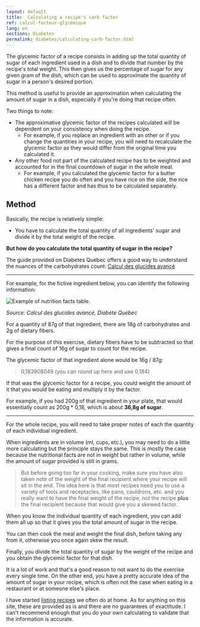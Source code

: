 ```yaml
---
layout: default
title:  Calculating a recipe's carb factor
ref: calcul-facteur-glycémique
lang: en
sections: Diabetes
permalink: diabetes/calculating-carb-factor.html
---
```

The glycemic factor of a recipe consists in adding up the total quantity of sugar of each ingredient used in a dish and to divide that number by the recipe's total weight.
This then gives us the percentage of sugar for any given gram of the dish, which can be used to approximate the quantity of sugar in a person's desired portion.

This method is useful to provide an approximation when calculating the amount of sugar in a dish, especially if you're doing that recipe often.

Two things to note:

- The approximative glycemic factor of the recipes calculated will be dependent on your consistency when doing the recipe.
  - For example, if you replace an ingredient with an other or if you change the quantities in your recipe, you will need to recalculate the glycemic factor as they would differ from the original time you calculated it.
- Any other food not part of the calculated recipe has to be weighted and accounted for in the final countdown of sugar in the whole meal.
  - For example, if you calculated the glycemic factor for a butter chicken recipe you do often and you have rice on the side, the rice has a different factor and has thus to be calculated separately.

## Method

Basically, the recipe is relatively simple:

- You have to calculate the total quantity of all ingredients' sugar and divide it by the total weight of the recipe.

**But how do you calculate the total quantity of sugar in the recipe?**

The guide provided on Diabetes Quebec offers a good way to understand the nuances of the carbohydrates count:
[Calcul des glucides avancé](https://www.diabete.qc.ca/wp-content/uploads/2014/08/Calcul-glucides-1un-ng-4.pdf)

----
For example, for the fictive ingredient below, you can identify the following information:

![Example of nutrition facts table.](../assets/images/tableau-valeur-nutritive.png)

<!--markdownlint-disable MD036-->
*Source: Calcul des glucides avancé, Diabète Québec*
<!--markdownlint-enable MD036-->

For a quantity of 87g of that ingredient, there are 18g of carbohydrates and 2g of dietary fibers.

For the purpose of this exercise, dietary fibers have to be subtracted so that gives a final count of 16g of sugar to count for the recipe.

The glycemic factor of that ingredient alone would be 16g / 87g:

> 0,183908046 (you can round up here and use 0,184)

If that was the glycemic factor for a recipe, you could weight the amount of it that you would be eating and multiply it by the factor.

For example, if you had 200g of that ingredient in your plate, that would essentially count as 200g * 0,18, which is about **36,8g of sugar**.

----

For the whole recipe, you will need to take proper notes of each the quantity of each individual ingredient.

When ingredients are in volume (ml, cups, etc.), you may need to do a little more calculating but the principle stays the same.
This is mostly the case because the nutritional facts are not in weight but rather in volume, while the amount of sugar provided is still in grams.

>But before going too far in your cooking, make sure you have also taken note of the weight of the final recipient where your recipe will sit in the end.
The idea here is that most recipes need you to use a variety of tools and receptacles, like pans, cauldrons, etc. and you really want to have the final weight of the recipe, not the recipe **plus** the final recipient because that would give you a skewed factor.

When you know the individual quantity of each ingredient, you can add them all up so that it gives you the total amount of sugar in the recipe.

You can then cook the meal and weight the final dish, before taking any from it, otherwise you once again skew the result.

Finally, you divide the total quantity of sugar by the weight of the recipe and you obtain the glycemic factor for that dish.

It is a lot of work and that's a good reason to not want to do the exercise every single time.
On the other end, you have a pretty accurate idea of the amount of sugar in your recipe, which is often not the case when eating in a restaurant or at someone else's place.

I have started [listing recipes](({{site.baseurl}}/recipes-glycemic-factor.html)) we often do at home.
As for anything on this site, these are provided as is and there are no guarantees of exactitude.
I can't recommend enough that you do your own calculating to validate that the information is accurate.
